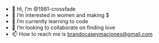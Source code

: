 - 👋 Hi, I’m @1981-crossfade
- 👀 I’m interested in women and making $
- 🌱 I’m currently learning to code
- 💞️ I’m looking to collaborate on finding love 
- 📫 How to reach me is brandocaseymacjones@gmail.com

<!---
1981-crossfade/1981-crossfade is a ✨ special ✨ repository because its `README.md` (this file) appears on your GitHub profile.
You can click the Preview link to take a look at your changes.
--->
